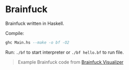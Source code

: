 # Brainfuck

Brainfuck written in Haskell.

Compile:

``` hs
ghc Main.hs --make -o bf -O2
```

Run: `./bf` to start interpreter or `./bf hello.bf` to run file.

> Example Brainfuck code from [Brainfuck Visualizer](https://github.com/fatiherikli/brainfuck-visualizer/)
